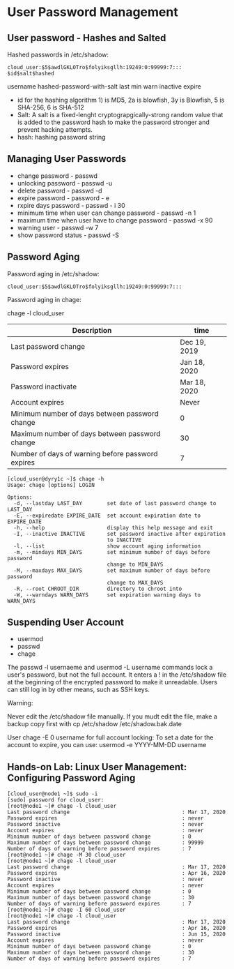 # User Password Management #

## User password - Hashes and Salted ##

Hashed passwords in /etc/shadow:
```
cloud_user:$5$awdlGKLOTro$folyiksgllh:19249:0:99999:7:::
$id$salt$hashed
```
username hashed-password-with-salt  last min warn inactive expire

- id for the hashing algorithm 1) is MD5, 2a is blowfish, 3y is Blowfish, 5 is SHA-256, 6 is SHA-512
- Salt: A salt is a fixed-lenght cryptograpgically-strong random value that is added to the password hash to make the password stronger and prevent hacking attempts.
- hash: hashing password string

## Managing User Passwords ##

- change password - passwd
- unlocking password - passwd -u <user>
- delete password - passwd -d <user>
- expire password - password - e <user>
- rxpire days password - passwd - i 30 <user>
- minimum time when user can change password - passwd -n 1 <user>
- maximum time when user have to change password - passwd -x 90 <user>
- warning user - passwd -w 7 <user>
- show password status - passwd -S <user> 

## Password Aging ##

Password aging in /etc/shadow: 
```
cloud_user:$5$awdlGKLOTro$folyiksgllh:19249:0:99999:7:::
```

Password aging in chage:

chage -l cloud_user

|   Description                                     |            time            |
| ------------------------------------------------- | -------------------------- |
| Last password change                              | Dec 19, 2019               |
| Password expires                                  | Jan 18, 2020               |
| Password inactivate                               | Mar 18, 2020               |
| Account expires                                   | Never                      |
| Minimum number of days between password change    | 0                          |
| Maximum number of days between password change    | 30                         |
| Number of days of warning before password expires | 7                          |

```
[cloud_user@dyry1c ~]$ chage -h
Usage: chage [options] LOGIN

Options:
  -d, --lastday LAST_DAY        set date of last password change to LAST_DAY
  -E, --expiredate EXPIRE_DATE  set account expiration date to EXPIRE_DATE
  -h, --help                    display this help message and exit
  -I, --inactive INACTIVE       set password inactive after expiration
                                to INACTIVE
  -l, --list                    show account aging information
  -m, --mindays MIN_DAYS        set minimum number of days before password
                                change to MIN_DAYS
  -M, --maxdays MAX_DAYS        set maximum number of days before password
                                change to MAX_DAYS
  -R, --root CHROOT_DIR         directory to chroot into
  -W, --warndays WARN_DAYS      set expiration warning days to WARN_DAYS
  ```

  ## Suspending User Account ##

  - usermod
  - passwd
  - chage

  The passwd -l usernaeme and usermod -L username commands lock a user's password, but not the full account. It enters a ! in the /etc/shadow file at the beginning of the encrypted password to make it unreadable. Users can still log in by other means, such as SSH keys.

  Warning:

  Never edit the /etc/shadow file manually. If you mudt edit the file, make a backup copy first with cp /etc/shadow /etc/shadow.bak.date

  User chage -E 0 username for full account locking: To set a date for the account to expire, you can use: usermod -e YYYY-MM-DD username

  ##  Hands-on Lab: Linux User Management: Configuring Password Aging ##

  ```
  [cloud_user@node1 ~]$ sudo -i
[sudo] password for cloud_user:
[root@node1 ~]# chage -l cloud_user
Last password change                                    : Mar 17, 2020
Password expires                                        : never
Password inactive                                       : never
Account expires                                         : never
Minimum number of days between password change          : 0
Maximum number of days between password change          : 99999
Number of days of warning before password expires       : 7
[root@node1 ~]# chage -M 30 cloud_user
[root@node1 ~]# chage -l cloud_user
Last password change                                    : Mar 17, 2020
Password expires                                        : Apr 16, 2020
Password inactive                                       : never
Account expires                                         : never
Minimum number of days between password change          : 0
Maximum number of days between password change          : 30
Number of days of warning before password expires       : 7
[root@node1 ~]# chage -I 60 cloud_user
[root@node1 ~]# chage -l cloud_user
Last password change                                    : Mar 17, 2020
Password expires                                        : Apr 16, 2020
Password inactive                                       : Jun 15, 2020
Account expires                                         : never
Minimum number of days between password change          : 0
Maximum number of days between password change          : 30
Number of days of warning before password expires       : 7
```
